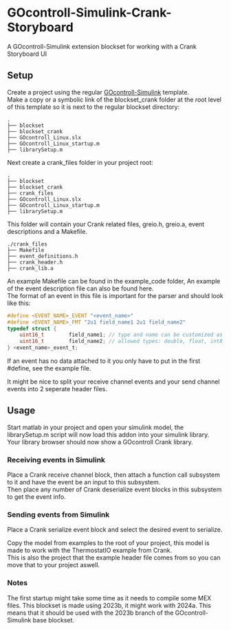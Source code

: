 # GOcontroll-Simulink-Crank-Storyboard
A GOcontroll-Simulink extension blockset for working with a Crank Storyboard UI

## Setup

Create a project using the regular [GOcontroll-Simulink](https://github.com/GOcontroll/GOcontroll-Simulink/tree/2023b) template.  
Make a copy or a symbolic link of the blockset_crank folder at the root level of this template so it is next to the regular blockset directory:
``` text
.
├── blockset
├── blockset_crank
├── GOcontroll_Linux.slx
├── GOcontroll_Linux_startup.m
├── librarySetup.m
```
Next create a crank_files folder in your project root:
``` text
.
├── blockset
├── blockset_crank
├── crank_files
├── GOcontroll_Linux.slx
├── GOcontroll_Linux_startup.m
├── librarySetup.m
```
This folder will contain your Crank related files, greio.h, greio.a, event descriptions and a Makefile.  
``` text
./crank_files
├── Makefile
├── event_definitions.h
├── crank_header.h
├── crank_lib.a
```
An example Makefile can be found in the example_code folder, An example of the event description file can also be found here.  
The format of an event in this file is important for the parser and should look like this:
``` h
#define <EVENT_NAME>_EVENT "<event_name>"
#define <EVENT_NAME>_FMT "2u1 field_name1 2u1 field_name2"
typedef struct {
	uint16_t 		field_name1; // type and name can be customized as desired, but need to be on one line
	uint16_t 		field_name2; // allowed types: double, float, int8_t, uint8_t, int16_t, uint16_t, int32_t, uint32_t
} <event_name>_event_t;
```
If an event has no data attached to it you only have to put in the first #define, see the example file.  

It might be nice to split your receive channel events and your send channel events into 2 seperate header files.  

## Usage

Start matlab in your project and open your simulink model, the librarySetup.m script will now load this addon into your simulink library.  
Your library browser should now show a GOcontroll Crank library.

### Receiving events in Simulink
Place a Crank receive channel block, then attach a function call subsystem to it and have the event be an input to this subsystem.  
Then place any number of Crank deserialize event blocks in this subsystem to get the event info.
### Sending events from Simulink
Place a Crank serialize event block and select the desired event to serialize.

Copy the model from examples to the root of your project, this model is made to work with the ThermostatIO example from Crank.  
This is also the project that the example header file comes from so you can move that to your project aswell.

### Notes

The first startup might take some time as it needs to compile some MEX files.
This blockset is made using 2023b, it might work with 2024a.
This means that it should be used with the 2023b branch of the GOcontroll-Simulink base blockset.
